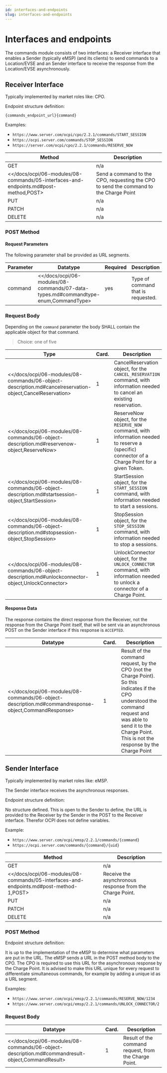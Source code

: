 ```yaml
---
id: interfaces-and-endpoints
slug: interfaces-and-endpoints
---
```

# Interfaces and endpoints

The commands module consists of two interfaces: a Receiver interface that enables a Sender (typically eMSP) (and its
clients) to send commands to a Location/EVSE and an Sender interface to receive the response from the Location/EVSE
asynchronously.

## Receiver Interface

Typically implemented by market roles like: CPO.

Endpoint structure definition:

`{commands_endpoint_url}{command}`

Examples:

* `https://www.server.com/ocpi/cpo/2.2.1/commands/START_SESSION`
* `https://ocpi.server.com/commands/STOP_SESSION`
* `https://server.com/ocpi/cpo/2.2.1/commands/RESERVE_NOW`

| Method                                                                                  | Description                                                                           |
|-----------------------------------------------------------------------------------------|---------------------------------------------------------------------------------------|
| GET                                                                                     | n/a                                                                                   |
| \<\</docs/ocpi/06-modules/08-commands/05-interfaces-and-endpoints.md#post-method,POST\> | Send a command to the CPO, requesting the CPO to send the command to the Charge Point |
| PUT                                                                                     | n/a                                                                                   |
| PATCH                                                                                   | n/a                                                                                   |
| DELETE                                                                                  | n/a                                                                                   |

### **POST** Method

#### Request Parameters

The following parameter shall be provided as URL segments.

| Parameter | Datatype                                                                              | Required | Description                        |
|-----------|---------------------------------------------------------------------------------------|----------|------------------------------------|
| command   | \<\</docs/ocpi/06-modules/08-commands/07-data-types.md#commandtype-enum,CommandType\> | yes      | Type of command that is requested. |

### Request Body

Depending on the `command` parameter the body SHALL contain the applicable object for that command.

> Choice: one of five

| Type                                                                                                        | Card. | Description                                                                                                                                      |
|-------------------------------------------------------------------------------------------------------------|-------|--------------------------------------------------------------------------------------------------------------------------------------------------|
| \<\</docs/ocpi/06-modules/08-commands/06-object-description.md#cancelreservation-object,CancelReservation\> | 1     | CancelReservation object, for the `CANCEL_RESERVATION` command, with information needed to cancel an existing reservation.                       |
| \<\</docs/ocpi/06-modules/08-commands/06-object-description.md#reservenow-object,ReserveNow\>               | 1     | ReserveNow object, for the `RESERVE_NOW` command, with information needed to reserve a (specific) connector of a Charge Point for a given Token. |
| \<\</docs/ocpi/06-modules/08-commands/06-object-description.md#startsession-object,StartSession\>           | 1     | StartSession object, for the `START_SESSION` command, with information needed to start a sessions.                                               |
| \<\</docs/ocpi/06-modules/08-commands/06-object-description.md#stopsession-object,StopSession\>             | 1     | StopSession object, for the `STOP_SESSION` command, with information needed to stop a sessions.                                                  |
| \<\</docs/ocpi/06-modules/08-commands/06-object-description.md#unlockconnector-object,UnlockConnector\>     | 1     | UnlockConnector object, for the `UNLOCK_CONNECTOR` command, with information needed to unlock a connector of a Charge Point.                     |

#### Response Data

The response contains the direct response from the Receiver, not the response from the Charge Point itself, that will be
sent via an asynchronous POST on the Sender interface if this response is `ACCEPTED`.

| Datatype                                                                                                | Card. | Description                                                                                                                                                                                                             |
|---------------------------------------------------------------------------------------------------------|-------|-------------------------------------------------------------------------------------------------------------------------------------------------------------------------------------------------------------------------|
| \<\</docs/ocpi/06-modules/08-commands/06-object-description.md#commandresponse-object,CommandResponse\> | 1     | Result of the command request, by the CPO (not the Charge Point). So this indicates if the CPO understood the command request and was able to send it to the Charge Point. This is not the response by the Charge Point |

## Sender Interface

Typically implemented by market roles like: eMSP.

The Sender interface receives the asynchronous responses.

Endpoint structure definition:

No structure defined. This is open to the Sender to define, the URL is provided to the Receiver by the Sender in the
POST to the Receiver interface. Therefor OCPI does not define variables.

Example:

* `https://www.server.com/ocpi/emsp/2.2.1/commands/{command}`
* `https://ocpi.server.com/commands/{command}/{uid}`

| Method                                                                                    | Description                                              |
|-------------------------------------------------------------------------------------------|----------------------------------------------------------|
| GET                                                                                       | n/a                                                      |
| \<\</docs/ocpi/06-modules/08-commands/05-interfaces-and-endpoints.md#post-method-1,POST\> | Receive the asynchronous response from the Charge Point. |
| PUT                                                                                       | n/a                                                      |
| PATCH                                                                                     | n/a                                                      |
| DELETE                                                                                    | n/a                                                      |

### **POST** Method

Endpoint structure definition:

It is up to the implementation of the eMSP to determine what parameters are put in the URL. The eMSP sends a URL in the
POST method body to the CPO. The CPO is required to use this URL for the asynchronous response by the Charge Point. It
is advised to make this URL unique for every request to differentiate simultaneous commands, for example by adding a
unique id as a URL segment.

Examples:

* `https://www.server.com/ocpi/emsp/2.2.1/commands/RESERVE_NOW/1234`
* `https://www.server.com/ocpi/emsp/2.2.1/commands/UNLOCK_CONNECTOR/2`

### Request Body

| Datatype                                                                                            | Card. | Description                                           |
|-----------------------------------------------------------------------------------------------------|-------|-------------------------------------------------------|
| \<\</docs/ocpi/06-modules/08-commands/06-object-description.md#commandresult-object,CommandResult\> | 1     | Result of the command request, from the Charge Point. |
